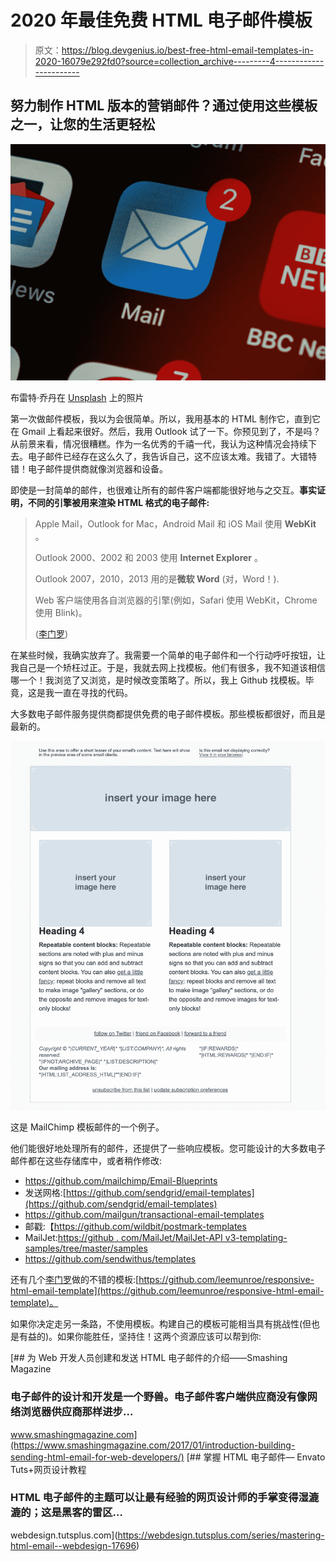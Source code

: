 # 2020 年最佳免费 HTML 电子邮件模板

> 原文：<https://blog.devgenius.io/best-free-html-email-templates-in-2020-16079e292fd0?source=collection_archive---------4----------------------->

## 努力制作 HTML 版本的营销邮件？通过使用这些模板之一，让您的生活更轻松

![](img/7a10cf6fa8bb483632aa2dc71601b491.png)

布雷特·乔丹在 [Unsplash](https://unsplash.com/s/photos/email?utm_source=unsplash&utm_medium=referral&utm_content=creditCopyText) 上的照片

第一次做邮件模板，我以为会很简单。所以，我用基本的 HTML 制作它，直到它在 Gmail 上看起来很好。然后，我用 Outlook 试了一下。你预见到了，不是吗？从前景来看，情况很糟糕。作为一名优秀的千禧一代，我认为这种情况会持续下去。电子邮件已经存在这么久了，我告诉自己，这不应该太难。我错了。大错特错！电子邮件提供商就像浏览器和设备。

即使是一封简单的邮件，也很难让所有的邮件客户端都能很好地与之交互。**事实证明，不同的引擎被用来渲染 HTML 格式的电子邮件:**

> Apple Mail，Outlook for Mac，Android Mail 和 iOS Mail 使用 **WebKit** 。
> 
> Outlook 2000、2002 和 2003 使用 **Internet Explorer** 。
> 
> Outlook 2007，2010，2013 用的是**微软 Word** (对，Word！).
> 
> Web 客户端使用各自浏览器的引擎(例如，Safari 使用 WebKit，Chrome 使用 Blink)。
> 
> ([李门罗](https://www.smashingmagazine.com/2017/01/introduction-building-sending-html-email-for-web-developers/))

在某些时候，我确实放弃了。我需要一个简单的电子邮件和一个行动呼吁按钮，让我自己是一个矫枉过正。于是，我就去网上找模板。他们有很多，我不知道该相信哪一个！我浏览了又浏览，是时候改变策略了。所以，我上 Github 找模板。毕竟，这是我一直在寻找的代码。

大多数电子邮件服务提供商都提供免费的电子邮件模板。那些模板都很好，而且是最新的。

![](img/c7b89699d2379a5e30bad5014964b78a.png)

这是 MailChimp 模板邮件的一个例子。

他们能很好地处理所有的邮件，还提供了一些响应模板。您可能设计的大多数电子邮件都在这些存储库中，或者稍作修改:

*   https://github.com/mailchimp/Email-Blueprints
*   发送网格:[https://github.com/sendgrid/email-templates](https://github.com/sendgrid/email-templates)
*   https://github.com/mailgun/transactional-email-templates
*   邮戳:【https://github.com/wildbit/postmark-templates 
*   MailJet:[https://github . com/MailJet/MailJet-API v3-templating-samples/tree/master/samples](https://github.com/mailjet/mailjet-apiv3-templating-samples/tree/master/samples)
*   https://github.com/sendwithus/templates

还有几个[李门罗](https://medium.com/@leemunroe)做的不错的模板:[https://github.com/leemunroe/responsive-html-email-template](https://github.com/leemunroe/responsive-html-email-template)。

如果你决定走另一条路，不使用模板。构建自己的模板可能相当具有挑战性(但也是有益的)。如果你能胜任，坚持住！这两个资源应该可以帮到你:

[](https://www.smashingmagazine.com/2017/01/introduction-building-sending-html-email-for-web-developers/) [## 为 Web 开发人员创建和发送 HTML 电子邮件的介绍——Smashing Magazine

### 电子邮件的设计和开发是一个野兽。电子邮件客户端供应商没有像网络浏览器供应商那样进步…

www.smashingmagazine.com](https://www.smashingmagazine.com/2017/01/introduction-building-sending-html-email-for-web-developers/) [](https://webdesign.tutsplus.com/series/mastering-html-email--webdesign-17696) [## 掌握 HTML 电子邮件— Envato Tuts+网页设计教程

### HTML 电子邮件的主题可以让最有经验的网页设计师的手掌变得湿漉漉的；这是黑客的雷区…

webdesign.tutsplus.com](https://webdesign.tutsplus.com/series/mastering-html-email--webdesign-17696)
